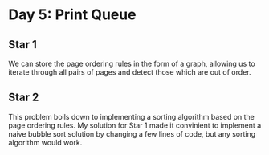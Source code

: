 # Day 5: Print Queue

## Star 1

We can store the page ordering rules in the form of a graph, allowing us to iterate through all pairs of pages and detect those which are out of order.

## Star 2

This problem boils down to implementing a sorting algorithm based on the page ordering rules. My solution for Star 1 made it convinient to implement a naive bubble sort solution by changing a few lines of code, but any sorting algorithm would work.